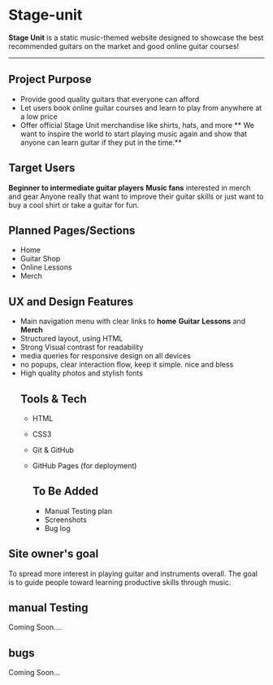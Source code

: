 # Stage-unit

**Stage Unit** is a static music-themed website designed to showcase the best recommended guitars on the market and good online guitar courses!

---

## Project Purpose

- Provide good quality guitars that everyone can afford
- Let users book online guitar courses and learn to play from anywhere at a low price
- Offer official Stage Unit merchandise like shirts, hats, and more
 ** We want to inspire the world to start playing music again and show that anyone can learn guitar if they put in the time.**

## Target Users 

**Beginner to intermediate guitar players**
**Music fans** interested in merch and gear
Anyone really that want to improve their guitar skills or just want to buy a cool shirt or take a guitar for fun.

## Planned Pages/Sections
- Home
- Guitar Shop
- Online Lessons
- Merch

  

## UX and Design Features
- Main navigation menu with clear links to **home** **Guitar** **Lessons** and **Merch**
- Structured layout, using HTML
- Strong Visual contrast for readability
- media queries for responsive design on all devices
- no popups, clear interaction flow, keep it simple. nice and bless
- High quality photos and stylish fonts
  ## Tools & Tech
  - HTML
  - CSS3
  - Git & GitHub
  - GitHub Pages (for deployment)
 
    ## To Be Added
    - Manual Testing plan
    - Screenshots
    - Bug log 
  


## Site owner's goal
To spread more interest in playing guitar and instruments overall. The goal is to guide people toward learning productive skills through music.

  ## manual Testing
  Coming Soon....



  ## bugs
  Coming Soon...
